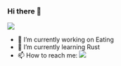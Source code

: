 ### Hi there 👋
![](https://github-readme-stats.vercel.app/api?username=HugePages&line_height=20)
- 🔭 I’m currently working on Eating
- 🌱 I’m currently learning Rust
- 📫 How to reach me: ![](https://www.btb.sh)
